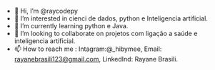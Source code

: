 - 👋 Hi, I’m @raycodepy
- 👀 I’m interested in  cienci de dados, python e  Inteligencia artificial.
- 🌱 I’m currently learning  python e Java.
- 💞️ I’m looking to collaborate on  projetos com ligação a saúde e inteligencia artificial. 
- 📫 How to reach me : Intagram:@_hibymee, Email: rayanebrasili123@gmail.com, LinkedInd: Rayane Brasili.

<!---
raycodepy/raycodepy is a ✨ special ✨ repository because its `README.md` (this file) appears on your GitHub profile.
You can click the Preview link to take a look at your changes.
--->
